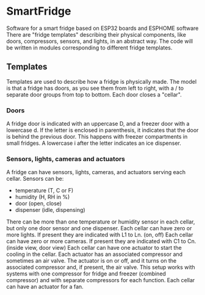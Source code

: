 # SmartFridge
Software for a smart fridge based on ESP32 boards and ESPHOME software
There are "fridge templates" describing their physical components, like doors, compressors, sensors, and lights, in an abstract way.
The code will be written in modules corresponding to different fridge templates.
## Templates
Templates are used to describe how a fridge is physically made.
The model is that a fridge has doors, as you see them from left to right, with a / to separate door groups from top to bottom.
Each door closes a "cellar".
### Doors
A fridge door is indicated with an uppercase D, and a freezer door with a lowercase d.
If the letter is enclosed in parenthesis, it indicates that the door is behind the previous door. This happens with freezer compartments in small fridges.
A lowercase i after the letter indicates an ice dispenser.
### Sensors, lights, cameras and actuators
A fridge can have sensors, lights, cameras, and actuators serving each cellar.
Sensors can be:
- temperature (T, C or F)
- humidity (H, RH in %)
- door (open, close)
- dispenser (idle, dispensing)

There can be more than one temperature or humidity sensor in each cellar, but only one door sensor and one dispenser.
Each cellar can have zero or more lights. If present they are indicated with L1 to Ln. (on, off)
Each cellar can have zero or more cameras. If present they are indicated with C1 to Cn. (inside view, door view)
Each cellar can have one actuator to start the cooling in the cellar. Each actuator has an associated compressor and sometimes an air valve.
The actuator is on or off, and it turns on the associated compressor and, if present, the air valve. This setup works with systems with one compressor for fridge and freezer (combined compressor) and with separate compressors for each function.
Each cellar can have an actuator for a fan.
